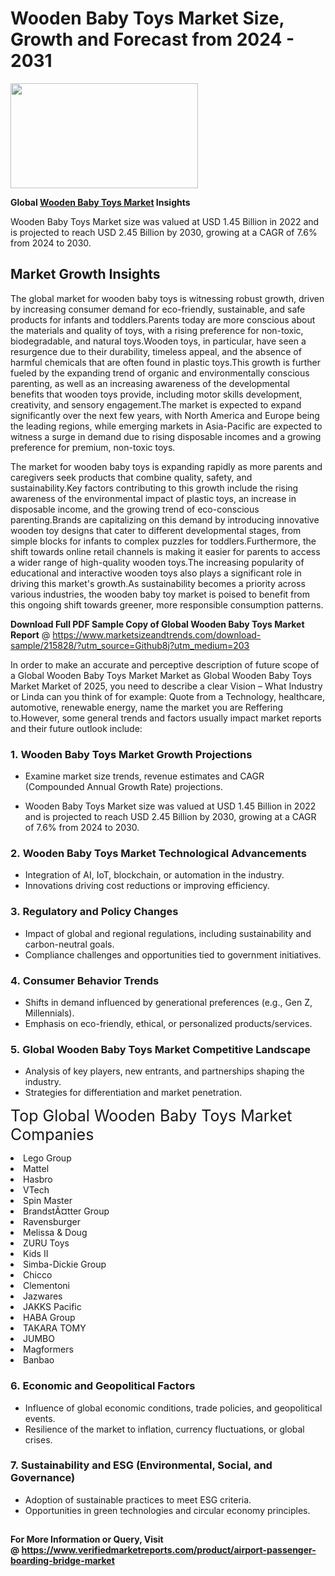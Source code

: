 <H1>Wooden Baby Toys Market Size, Growth and Forecast from 2024 - 2031</H1><img class="aligncenter size-medium wp-image-584254" src="https://thirdeyenews.in/wp-content/uploads/2024/09/Global-Market-Research-300x168.jpeg" alt="" width="300" height="168" /><p><strong>Global&nbsp;<a href="https://www.marketsizeandtrends.com/download-sample/215828/?utm_source=Github8j?utm_medium=203">Wooden Baby Toys Market</a> Insights</strong></p><p>Wooden Baby Toys Market size was valued at USD 1.45 Billion in 2022 and is projected to reach USD 2.45 Billion by 2030, growing at a CAGR of 7.6% from 2024 to 2030.</p><p><h2>Market Growth Insights</h2> <p>The global market for wooden baby toys is witnessing robust growth, driven by increasing consumer demand for eco-friendly, sustainable, and safe products for infants and toddlers.Parents today are more conscious about the materials and quality of toys, with a rising preference for non-toxic, biodegradable, and natural toys.Wooden toys, in particular, have seen a resurgence due to their durability, timeless appeal, and the absence of harmful chemicals that are often found in plastic toys.This growth is further fueled by the expanding trend of organic and environmentally conscious parenting, as well as an increasing awareness of the developmental benefits that wooden toys provide, including motor skills development, creativity, and sensory engagement.The market is expected to expand significantly over the next few years, with North America and Europe being the leading regions, while emerging markets in Asia-Pacific are expected to witness a surge in demand due to rising disposable incomes and a growing preference for premium, non-toxic toys.</p> <p>The market for wooden baby toys is expanding rapidly as more parents and caregivers seek products that combine quality, safety, and sustainability.Key factors contributing to this growth include the rising awareness of the environmental impact of plastic toys, an increase in disposable income, and the growing trend of eco-conscious parenting.Brands are capitalizing on this demand by introducing innovative wooden toy designs that cater to different developmental stages, from simple blocks for infants to complex puzzles for toddlers.Furthermore, the shift towards online retail channels is making it easier for parents to access a wider range of high-quality wooden toys.The increasing popularity of educational and interactive wooden toys also plays a significant role in driving this market's growth.As sustainability becomes a priority across various industries, the wooden baby toy market is poised to benefit from this ongoing shift towards greener, more responsible consumption patterns.</p> <p><span class=""><strong>Download Full PDF Sample Copy of Global Wooden Baby Toys Market Report</strong> @ <a href="https://www.marketsizeandtrends.com/download-sample/215828/?utm_source=Github8j?utm_medium=203" target="_blank">https://www.marketsizeandtrends.com/download-sample/215828/?utm_source=Github8j?utm_medium=203</a></span></p><p>In order to make an accurate and perceptive description of future scope of a Global&nbsp;Wooden Baby Toys Market Market as Global&nbsp;Wooden Baby Toys Market Market of 2025, you need to describe a clear Vision &ndash; What Industry or Linda can you think of for example: Quote from a Technology, healthcare, automotive, renewable energy, name the market you are Reffering to.However, some general trends and factors usually impact market reports and their future outlook include:</p><h3>1.&nbsp;<strong>Wooden Baby Toys Market Growth Projections</strong></h3><ul><li>Examine market size trends, revenue estimates and CAGR (Compounded Annual Growth Rate) projections.</li><li><p>Wooden Baby Toys Market size was valued at USD 1.45 Billion in 2022 and is projected to reach USD 2.45 Billion by 2030, growing at a CAGR of 7.6% from 2024 to 2030.</p></li></ul><h3>2.&nbsp;<strong>Wooden Baby Toys Market Technological Advancements</strong></h3><ul><li>Integration of AI, IoT, blockchain, or automation in the industry.</li><li>Innovations driving cost reductions or improving efficiency.</li></ul><h3>3.&nbsp;<strong>Regulatory and Policy Changes</strong></h3><ul><li>Impact of global and regional regulations, including sustainability and carbon-neutral goals.</li><li>Compliance challenges and opportunities tied to government initiatives.</li></ul><h3>4.&nbsp;<strong>Consumer Behavior Trends</strong></h3><ul><li>Shifts in demand influenced by generational preferences (e.g., Gen Z, Millennials).</li><li>Emphasis on eco-friendly, ethical, or personalized products/services.</li></ul><h3>5.&nbsp;<strong>Global Wooden Baby Toys Market Competitive Landscape</strong></h3><ul><li>Analysis of key players, new entrants, and partnerships shaping the industry.</li><li>Strategies for differentiation and market penetration.</li></ul><p data-pm-slice="1 1 []"><span style="color: inherit; font-family: inherit; font-size: 25px;">Top Global Wooden Baby Toys Market Companies</span></p><div class="" data-test-id=""><p><li>Lego Group</li><li> Mattel</li><li> Hasbro</li><li> VTech</li><li> Spin Master</li><li> BrandstÃ¤tter Group</li><li> Ravensburger</li><li> Melissa & Doug</li><li> ZURU Toys</li><li> Kids II</li><li> Simba-Dickie Group</li><li> Chicco</li><li> Clementoni</li><li> Jazwares</li><li> JAKKS Pacific</li><li> HABA Group</li><li> TAKARA TOMY</li><li> JUMBO</li><li> Magformers</li><li> Banbao</li></p></div><h3>6.&nbsp;<strong>Economic and Geopolitical Factors</strong></h3><ul><li>Influence of global economic conditions, trade policies, and geopolitical events.</li><li>Resilience of the market to inflation, currency fluctuations, or global crises.</li></ul><h3>7.&nbsp;<strong>Sustainability and ESG (Environmental, Social, and Governance)</strong></h3><ul><li>Adoption of sustainable practices to meet ESG criteria.</li><li>Opportunities in green technologies and circular economy principles.</li></ul><h2><strong style="font-size: 14px;">For More Information or Query, Visit @&nbsp;</strong><a style="background-color: #ffffff; font-size: 14px;" href="https://www.marketsizeandtrends.com/report/wooden-baby-toys-market/" target="_blank">https://www.verifiedmarketreports.com/product/airport-passenger-boarding-bridge-market</a></h2>